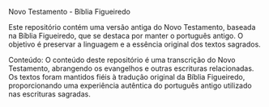 Novo Testamento - Bíblia Figueiredo

Este repositório contém uma versão antiga do Novo Testamento, baseada na Bíblia Figueiredo, que se destaca por manter o português antigo. O objetivo é preservar a linguagem e a essência original dos textos sagrados.

Conteúdo: 
O conteúdo deste repositório é uma transcrição do Novo Testamento, abrangendo os evangelhos e outras escrituras relacionadas. Os textos foram mantidos fiéis à tradução original da Bíblia Figueiredo, proporcionando uma experiência autêntica do português antigo utilizado nas escrituras sagradas.

